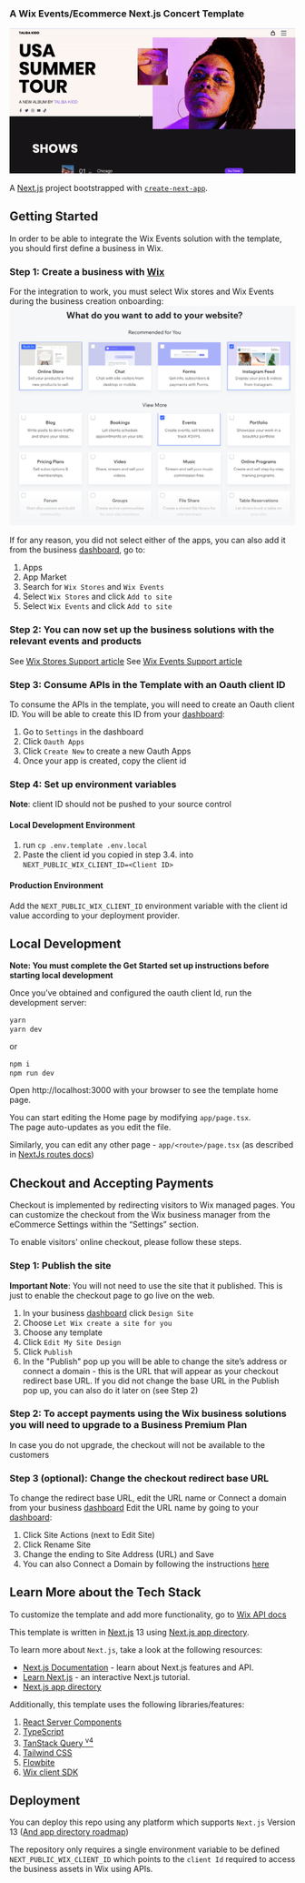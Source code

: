 ### A Wix Events/Ecommerce Next.js Concert Template
![](docs/media/template-showcase.gif)


A [Next.js](https://nextjs.org/) project bootstrapped with [`create-next-app`](https://github.com/vercel/next.js/tree/canary/packages/create-next-app).

## Getting Started

In order to be able to integrate the Wix Events solution with the template, you should first define a business in Wix.


### Step 1: Create a business with [Wix](http://wix.com/intro/main)
For the integration to work, you must select Wix stores and Wix Events during the business creation onboarding:
![](docs/media/business-first-funnel.png)

If for any reason, you did not select either of the apps, you can also add it from the business [dashboard](https://manage.wix.com), go to:
1. Apps
2. App Market
3. Search for `Wix Stores` and `Wix Events`
4. Select `Wix Stores` and click `Add to site`
5. Select `Wix Events` and click `Add to site`

### Step 2: You can now set up the business solutions with the relevant events and products
See [Wix Stores Support article](https://support.wix.com/en/wix-stroes)
See [Wix Events Support article](https://support.wix.com/en/wix-events)

### Step 3: Consume APIs in the Template with an Oauth client ID
To consume the APIs in the template, you will need to create an Oauth client ID. You will be able to create this ID from your [dashboard](https://manage.wix.com):
1. Go to `Settings` in the dashboard
2. Click `Oauth Apps`
3. Click `Create New` to create a new Oauth Apps
4. Once your app is created, copy the client id

### Step 4: Set up environment variables
**Note**: client ID should not be pushed to your source control

#### Local Development Environment
1. run `cp .env.template .env.local`
2. Paste the client id you copied in step 3.4. into `NEXT_PUBLIC_WIX_CLIENT_ID=<Client ID>`
#### Production Environment
Add the `NEXT_PUBLIC_WIX_CLIENT_ID` environment variable with the client id value according to your deployment provider.

## Local Development
**Note: You must complete the Get Started set up instructions before starting local development**

Once you’ve obtained and configured the oauth client Id, run the development server:
```shell
yarn
yarn dev
```
or
```shell
npm i
npm run dev
```
Open http://localhost:3000 with your browser to see the template home page.

You can start editing the Home page by modifying `app/page.tsx`.<br>
The page auto-updates as you edit the file.

Similarly, you can edit any other page - `app/<route>/page.tsx` (as described in [NextJs routes docs](https://beta.nextjs.org/docs/routing/defining-routes))

## Checkout and Accepting Payments
Checkout is implemented by redirecting visitors to Wix managed pages. You can customize the checkout from the Wix business manager from the eCommerce Settings within the “Settings” section.

To enable visitors' online checkout, please follow these steps.
### Step 1: Publish the site
**Important Note**: You will not need to use the site that it published. This is just to enable the checkout page to go live on the web.

1. In your business [dashboard](https://manage.wix.com) click `Design Site`
2. Choose `Let Wix create a site for you`
3. Choose any template
4. Click `Edit My Site Design`
5. Click `Publish`
6. In the "Publish" pop up you will be able to change the site’s address or connect a domain - this is the URL that will appear as your checkout redirect base URL. If you did not change the base URL in the Publish pop up, you can also do it later on (see Step 2)

### Step 2: To accept payments using the Wix business solutions you will need to upgrade to a Business Premium Plan
In case you do not upgrade, the checkout will not be available to the customers

### Step 3 (optional): Change the checkout redirect base URL
To change the redirect base URL, edit the URL name or Connect a domain from your business [dashboard](https://manage.wix.com)
Edit the URL name by going to your [dashboard](https://manage.wix.com):
1. Click Site Actions (next to Edit Site)
2. Click Rename Site
3. Change the ending to Site Address (URL) and Save
4. You can also Connect a Domain by following the instructions [here](https://support.wix.com/en/article/about-domains)

## Learn More about the Tech Stack
To customize the template and add more functionality, go to [Wix API docs](https://dev.wix.com/api/sdk/introduction)

This template is written in [Next.js](https://nextjs.org/docs) 13 using [Next.js app directory](https://beta.nextjs.org/docs/app-directory-roadmap).

To learn more about `Next.js`, take a look at the following resources:
- [Next.js Documentation](https://nextjs.org/docs) - learn about Next.js features and API.
- [Learn Next.js](https://nextjs.org/learn) - an interactive Next.js tutorial.
- [Next.js app directory](https://beta.nextjs.org/docs/app-directory-roadmap)

Additionally, this template uses the following libraries/features:
1. [React Server Components](https://nextjs.org/docs/advanced-features/react-18/server-components)
2. [TypeScript](https://www.typescriptlang.org/docs/handbook/release-notes/typescript-4-9.html)
3. [TanStack Query <sup>v4</sup>](https://tanstack.com/query/latest)
4. [Tailwind CSS](https://tailwindcss.com/)
5. [Flowbite](https://flowbite.com/)
6. [Wix client SDK](https://dev.wix.com/api/sdk/introduction)

## Deployment
You can deploy this repo using any platform which supports `Next.js` Version 13 ([And app directory roadmap](https://beta.nextjs.org/docs/app-directory-roadmap))

The repository only requires a single environment variable to be defined `NEXT_PUBLIC_WIX_CLIENT_ID` which points to the `client Id` required to access the business assets in Wix using APIs.

